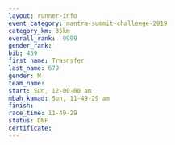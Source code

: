 ```yaml
---
layout: runner-info 
event_category: mantra-summit-challenge-2019 
category_km: 35km 
overall_rank:  9999
gender_rank: 
bib: 459
first_name: Trasnsfer
last_name: 679
gender: M
team_name: 
start: Sun, 12-00-00 am
mbah_kamad: Sun, 11-49-29 am
finish: 
race_time: 11-49-29
status: DNF
certificate: 
---
```

